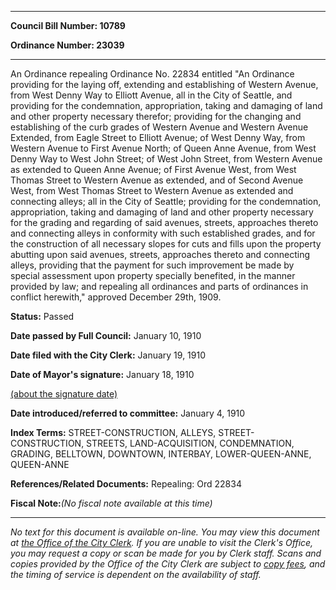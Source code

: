 

********

**Council Bill Number: 10789**
   
**Ordinance Number: 23039**
********

 An Ordinance repealing Ordinance No. 22834 entitled "An Ordinance providing for the laying off, extending and establishing of Western Avenue, from West Denny Way to Elliott Avenue, all in the City of Seattle, and providing for the condemnation, appropriation, taking and damaging of land and other property necessary therefor; providing for the changing and establishing of the curb grades of Western Avenue and Western Avenue Extended, from Eagle Street to Elliott Avenue; of West Denny Way, from Western Avenue to First Avenue North; of Queen Anne Avenue, from West Denny Way to West John Street; of West John Street, from Western Avenue as extended to Queen Anne Avenue; of First Avenue West, from West Thomas Street to Western Avenue as extended, and of Second Avenue West, from West Thomas Street to Western Avenue as extended and connecting alleys; all in the City of Seattle; providing for the condemnation, appropriation, taking and damaging of land and other property necessary for the grading and regarding of said avenues, streets, approaches thereto and connecting alleys in conformity with such established grades, and for the construction of all necessary slopes for cuts and fills upon the property abutting upon said avenues, streets, approaches thereto and connecting alleys, providing that the payment for such improvement be made by special assessment upon property specially benefited, in the manner provided by law; and repealing all ordinances and parts of ordinances in conflict herewith," approved December 29th, 1909.

**Status:** Passed
   
**Date passed by Full Council:** January 10, 1910
   
**Date filed with the City Clerk:** January 19, 1910
   
**Date of Mayor's signature:** January 18, 1910
   
[(about the signature date)](/~public/approvaldate.htm)
   
   
   
**Date introduced/referred to committee:** January 4, 1910
   
   
**Index Terms:** STREET-CONSTRUCTION, ALLEYS, STREET-CONSTRUCTION, STREETS, LAND-ACQUISITION, CONDEMNATION, GRADING, BELLTOWN, DOWNTOWN, INTERBAY, LOWER-QUEEN-ANNE, QUEEN-ANNE

**References/Related Documents:** Repealing: Ord 22834

**Fiscal Note:**_(No fiscal note available at this time)_
********

_No text for this document is available on-line. You may view this document at [the Office of the City Clerk](http://www.seattle.gov/leg/clerk/contactUs.htm). If you are unable to visit the Clerk's Office, you may request a copy or scan be made for you by Clerk staff. Scans and copies provided by the Office of the City Clerk are subject to [copy fees](http://clerk.seattle.gov/~public/clerkfees.htm), and the timing of service is dependent on the availability of staff._

